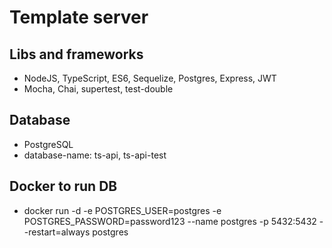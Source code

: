 # Template server 

## Libs and frameworks
 * NodeJS, TypeScript, ES6, Sequelize, Postgres, Express, JWT
 * Mocha, Chai, supertest, test-double
 
## Database
 * PostgreSQL
 * database-name: ts-api, ts-api-test

## Docker to run DB
 *  docker run -d -e POSTGRES_USER=postgres -e POSTGRES_PASSWORD=password123 --name postgres -p 5432:5432 --restart=always postgres

